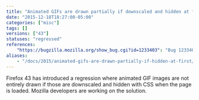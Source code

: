 ```yaml
---
title: "Animated GIFs are drawn partially if downscaled and hidden at first"
date: "2015-12-18T18:27:00-05:00"
categories: ["misc"]
tags: []
versions: ["43"]
statuses: "regressed"
references:
    "https://bugzilla.mozilla.org/show_bug.cgi?id=1233403": "Bug 1233403 - Animated GIFs are partially drawn if those are hidden at first"
aliases:
    - "/docs/2015/animated-gifs-are-drawn-partially-if-hidden-at-first/"
---
```

Firefox 43 has introduced a regression where animated GIF images are not entirely drawn if those are downscaled and hidden with CSS when the page is loaded. Mozilla developers are working on the solution.
